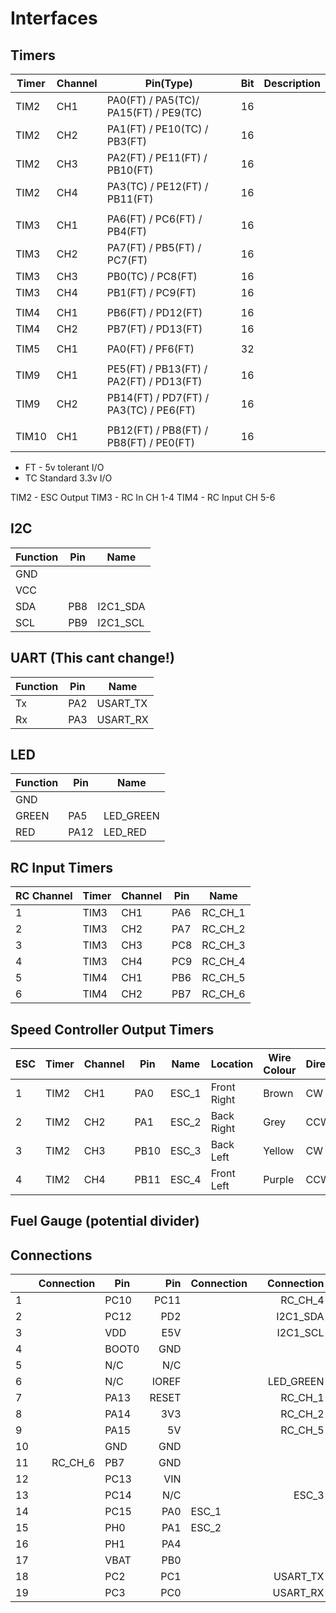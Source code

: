 # Interfaces

## Timers

| Timer  | Channel | Pin(Type)                               | Bit | Description |
|--------|---------|-----------------------------------------|-----|-------------|
| TIM2   | CH1     | PA0(FT) / PA5(TC)/ PA15(FT) / PE9(TC)   | 16  |             |
| TIM2   | CH2     | PA1(FT) / PE10(TC) / PB3(FT)            | 16  |             |
| TIM2   | CH3     | PA2(FT) / PE11(FT) / PB10(FT)           | 16  |             |
| TIM2   | CH4     | PA3(TC) / PE12(FT) / PB11(FT)           | 16  |             |
|        |         |                                         |     |             |
| TIM3   | CH1     | PA6(FT) / PC6(FT) / PB4(FT)             | 16  |             |
| TIM3   | CH2     | PA7(FT) / PB5(FT) / PC7(FT)             | 16  |             |
| TIM3   | CH3     | PB0(TC) / PC8(FT)                       | 16  |             |
| TIM3   | CH4     | PB1(FT) / PC9(FT)                       | 16  |             |
|        |         |                                         |     |             |
| TIM4   | CH1     | PB6(FT) / PD12(FT)                      | 16  |             |
| TIM4   | CH2     | PB7(FT) / PD13(FT)                      | 16  |             |
|        |         |                                         |     |             | 
| TIM5   | CH1     | PA0(FT) / PF6(FT)                       | 32  |             | 
|        |         |                                         |     |             |
| TIM9   | CH1     | PE5(FT) / PB13(FT) / PA2(FT) / PD13(FT) | 16  |             |
| TIM9   | CH2     | PB14(FT) / PD7(FT) / PA3(TC) / PE6(FT)  | 16  |             |
|        |         |                                         |     |             |
| TIM10  | CH1     | PB12(FT) / PB8(FT) / PB8(FT) / PE0(FT)  | 16  |             |

* FT - 5v tolerant I/O
* TC Standard 3.3v I/O


TIM2 - ESC Output
TIM3 - RC In CH 1-4
TIM4 - RC Input CH 5-6
 


## I2C

| Function | Pin | Name     |
|----------|-----|----------|
| GND      |     |          |
| VCC      |     |          |
| SDA      | PB8 | I2C1_SDA |
| SCL      | PB9 | I2C1_SCL |

## UART (This cant change!)

| Function | Pin   | Name     |
|----------|-------|----------|
| Tx       | PA2   | USART_TX |
| Rx       | PA3   | USART_RX |


## LED

| Function | Pin  | Name      |
|----------|------|-----------|
| GND      |      |           |
| GREEN    | PA5  | LED_GREEN |
| RED      | PA12 | LED_RED   |



## RC Input Timers

| RC Channel | Timer | Channel | Pin | Name    |
|------------|-------|---------|-----|---------|
| 1          | TIM3  | CH1     | PA6 | RC_CH_1 | 
| 2          | TIM3  | CH2     | PA7 | RC_CH_2 |
| 3          | TIM3  | CH3     | PC8 | RC_CH_3 |
| 4          | TIM3  | CH4     | PC9 | RC_CH_4 |
| 5          | TIM4  | CH1     | PB6 | RC_CH_5 |
| 6          | TIM4  | CH2     | PB7 | RC_CH_6 |




## Speed Controller Output Timers
| ESC | Timer | Channel | Pin  | Name  | Location    | Wire Colour | Direction |
|-----|-------|---------|------|-------|-------------|-------------|-----------|
| 1   | TIM2  | CH1     | PA0  | ESC_1 | Front Right | Brown       | CW        |
| 2   | TIM2  | CH2     | PA1  | ESC_2 | Back Right  | Grey        | CCW       |
| 3   | TIM2  | CH3     | PB10 | ESC_3 | Back Left   | Yellow      | CW        |
| 4   | TIM2  | CH4     | PB11 | ESC_4 | Front Left  | Purple      | CCW       |

## Fuel Gauge (potential divider)




## Connections


|     | Connection | Pin   |   Pin | Connection |     | Connection | Pin  |  Pin | Connection |
|-----|-----------:|-------|------:|------------|-----|-----------:|------|-----:|------------|
| 1   |            | PC10  |  PC11 |            |     |    RC_CH_4 | PC9  |  PC8 | RC_CH_3    |
| 2   |            | PC12  |   PD2 |            |     |   I2C1_SDA | PB8  |  PC6 |            |
| 3   |            | VDD   |   E5V |            |     |   I2C1_SCL | PB9  |  PC5 |            |
| 4   |            | BOOT0 |   GND |            |     |            | AVDD |  U5V |            |
| 5   |            | N/C   |   N/C |            |     |            | GND  |  N/C |            |
| 6   |            | N/C   | IOREF |            |     |  LED_GREEN | PA5  | PA12 | LED_RED    |
| 7   |            | PA13  | RESET |            |     |    RC_CH_1 | PA6  | PA11 |            |
| 8   |            | PA14  |   3V3 |            |     |    RC_CH_2 | PA7  | PB12 |            |
| 9   |            | PA15  |    5V |            |     |    RC_CH_5 | PB6  | PB11 | ESC_4      |
| 10  |            | GND   |   GND |            |     |            | PC7  |  GND |            |
| 11  |    RC_CH_6 | PB7   |   GND |            |     |            | PA9  |  PB2 |            |
| 12  |            | PC13  |   VIN |            |     |            | PA8  |  PB1 |            |
| 13  |            | PC14  |   N/C |            |     |      ESC_3 | PB10 | PB15 |            |
| 14  |            | PC15  |   PA0 | ESC_1      |     |            | PB4  | PB14 |            |
| 15  |            | PH0   |   PA1 | ESC_2      |     |            | PB5  | PB13 |            |
| 16  |            | PH1   |   PA4 |            |     |            | PB3  | AGND |            |
| 17  |            | VBAT  |   PB0 |            |     |            | PA10 |  PC4 |            |
| 18  |            | PC2   |   PC1 |            |     |   USART_TX | PA2  |  N/C |            |
| 19  |            | PC3   |   PC0 |            |     |   USART_RX | PA3  |  N/C |            |
